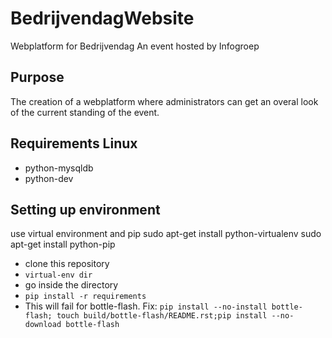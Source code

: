 BedrijvendagWebsite
===================

Webplatform for Bedrijvendag
An event hosted by Infogroep

Purpose
------

The creation of a webplatform where administrators can get an overal look of the current standing of the event.

Requirements Linux
------------------
* python-mysqldb
* python-dev


Setting up environment
---------------------

use virtual environment and pip
sudo apt-get install python-virtualenv
sudo apt-get install python-pip

* clone this repository
* `virtual-env dir`
* go inside the directory
* `pip install -r requirements`
* This will fail for bottle-flash. Fix: `pip install --no-install bottle-flash; touch build/bottle-flash/README.rst;pip install --no-download bottle-flash`

